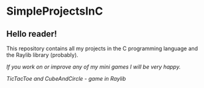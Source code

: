 # SimpleProjectsInC

## Hello reader!

This repository contains all my projects in the C programming language and the Raylib library (probably).


*If you work on or improve any of my mini games I will be very happy.*

*TicTacToe and CubeAndCircle - game in Raylib*
